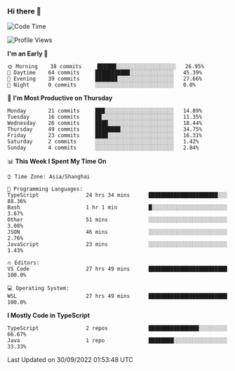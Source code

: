 ### Hi there 👋

<!--
**waynelwz/waynelwz** is a ✨ _special_ ✨ repository because its `README.md` (this file) appears on your GitHub profile.

Here are some ideas to get you started:

- 🔭 I’m currently working on ...
- 🌱 I’m currently learning ...
- 👯 I’m looking to collaborate on ...
- 🤔 I’m looking for help with ...
- 💬 Ask me about ...
- 📫 How to reach me: ...
- 😄 Pronouns: ...
- ⚡ Fun fact: ...
-->

<!--START_SECTION:waka-->
![Code Time](http://img.shields.io/badge/Code%20Time-510%20hrs%2017%20mins-blue)

![Profile Views](http://img.shields.io/badge/Profile%20Views-0-blue)

**I'm an Early 🐤** 

```text
🌞 Morning    38 commits     ██████░░░░░░░░░░░░░░░░░░░   26.95% 
🌆 Daytime    64 commits     ███████████░░░░░░░░░░░░░░   45.39% 
🌃 Evening    39 commits     ███████░░░░░░░░░░░░░░░░░░   27.66% 
🌙 Night      0 commits      ░░░░░░░░░░░░░░░░░░░░░░░░░   0.0%

```
📅 **I'm Most Productive on Thursday** 

```text
Monday       21 commits     ███░░░░░░░░░░░░░░░░░░░░░░   14.89% 
Tuesday      16 commits     ██░░░░░░░░░░░░░░░░░░░░░░░   11.35% 
Wednesday    26 commits     ████░░░░░░░░░░░░░░░░░░░░░   18.44% 
Thursday     49 commits     ████████░░░░░░░░░░░░░░░░░   34.75% 
Friday       23 commits     ████░░░░░░░░░░░░░░░░░░░░░   16.31% 
Saturday     2 commits      ░░░░░░░░░░░░░░░░░░░░░░░░░   1.42% 
Sunday       4 commits      ░░░░░░░░░░░░░░░░░░░░░░░░░   2.84%

```


📊 **This Week I Spent My Time On** 

```text
⌚︎ Time Zone: Asia/Shanghai

💬 Programming Languages: 
TypeScript               24 hrs 34 mins      ██████████████████████░░░   88.36% 
Bash                     1 hr 1 min          █░░░░░░░░░░░░░░░░░░░░░░░░   3.67% 
Other                    51 mins             ░░░░░░░░░░░░░░░░░░░░░░░░░   3.08% 
JSON                     46 mins             ░░░░░░░░░░░░░░░░░░░░░░░░░   2.76% 
JavaScript               23 mins             ░░░░░░░░░░░░░░░░░░░░░░░░░   1.43%

🔥 Editors: 
VS Code                  27 hrs 49 mins      █████████████████████████   100.0%

💻 Operating System: 
WSL                      27 hrs 49 mins      █████████████████████████   100.0%

```

**I Mostly Code in TypeScript** 

```text
TypeScript               2 repos             ████████████████░░░░░░░░░   66.67% 
Java                     1 repo              ████████░░░░░░░░░░░░░░░░░   33.33%

```



 Last Updated on 30/09/2022 01:53:48 UTC
<!--END_SECTION:waka-->
